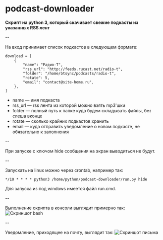 podcast-downloader
==================

**Скрипт на python 3, который скачивает свежие подкасты из указанных RSS лент**

--

На вход принимает список подкастов в следующем формате:

```
download = [
    {
        "name": "Радио-Т",
        "rss_url": "http://feeds.rucast.net/radio-t",
        "folder": "/home/btsync/podcasts/radio-t",
        "rotate": 5,
        "email": "contact@site-home.ru",
    },
]
```

* name — имя подкаста
* rss_url — rss лента из которой можно взять mp3'шки
* folder — полный путь к папке куда будем складывать файлы, без слеша вконце
* rotate — сколько крайних подкастов хранить
* email — куда отправить уведомление о новом подкасте, не обязательно к заполнения

--

При запуске с ключом hide сообщения на экран выводиться не будут.

--

Запускать на linux можно через crontab, например так:
```
*/10 * * * * python3 /home/python/podcast-downloader/run.py hide
```

Для запуска из под windows имеется файл run.cmd.

--

Выполнение скрипта в консоли выглядит примерно так:
![Скриншот bash](https://dl.dropboxusercontent.com/u/15126083/ShareX/2014/12/2014-12-30_21-24-43.png)

--

Уведомление, приходящее на почту, выглядит так:
![Скриншот письма](https://dl.dropboxusercontent.com/u/15126083/ShareX/2014/12/2014-12-30_21-25-52.png)
